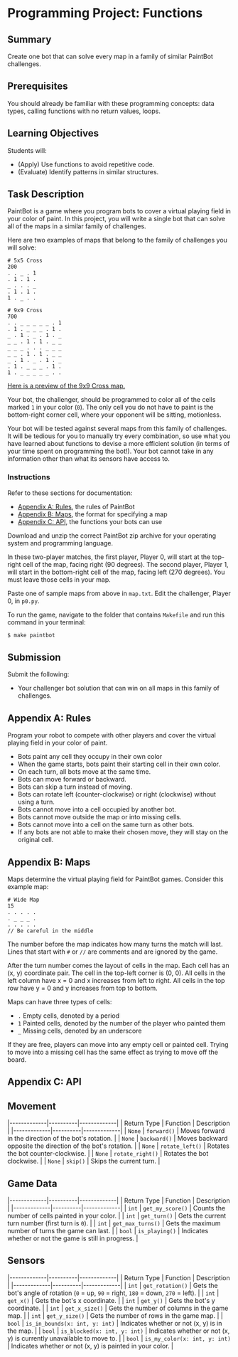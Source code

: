 # Programming Project: Functions

## Summary

Create one bot that can solve every map in a family of similar PaintBot challenges.

## Prerequisites

You should already be familiar with these programming concepts: data types, calling functions with no return values, loops.

## Learning Objectives

Students will:

- (Apply) Use functions to avoid repetitive code.
- (Evaluate) Identify patterns in similar structures.

## Task Description

PaintBot is a game where you program bots to cover a virtual playing field in your color of paint. In this project, you will write a single bot that can solve all of the maps in a similar family of challenges.

Here are two examples of maps that belong to the family of challenges you will solve:

```
# 5x5 Cross
200
. . _ . 1
. 1 . 1 .
_ . . . _
. 1 . 1 .
1 . _ . .
```

```
# 9x9 Cross
700
. . _ _ _ _ _ . 1
. 1 . _ _ _ . 1 .
_ . 1 . _ . 1 . _
_ _ . 1 . 1 . _ _
_ _ _ . . . _ _ _
_ _ . 1 . 1 . _ _
_ . 1 . _ . 1 . _
. 1 . _ _ _ . 1 .
1 . _ _ _ _ _ . .
```

[Here is a preview of the 9x9 Cross map.](https://paintbot.glitch.me/?s=9,9,0_0_0_90!1_8_8_270,0_0_0_90!1_8_8_270&b=0_0_0!2_0_x!3_0_x!4_0_x!5_0_x!6_0_x!8_0_1!1_1_1!3_1_x!4_1_x!5_1_x!7_1_1!0_2_x!2_2_1!4_2_x!6_2_1!8_2_x!0_3_x!1_3_x!3_3_1!5_3_1!7_3_x!8_3_x!0_4_x!1_4_x!2_4_x!6_4_x!7_4_x!8_4_x!0_5_x!1_5_x!3_5_1!5_5_1!7_5_x!8_5_x!0_6_x!2_6_1!4_6_x!6_6_1!8_6_x!1_7_1!3_7_x!4_7_x!5_7_x!7_7_1!0_8_1!2_8_x!3_8_x!4_8_x!5_8_x!6_8_x!8_8_1!)

Your bot, the challenger, should be programmed to color all of the cells marked `1` in your color (`0`). The only cell you do not have to paint is the bottom-right corner cell, where your opponent will be sitting, motionless.

Your bot will be tested against several maps from this family of challenges. It will be tedious for you to manually try every combination, so use what you have learned about functions to devise a more efficient solution (in terms of your time spent on programming the bot!). Your bot cannot take in any information other than what its sensors have access to.

### Instructions

Refer to these sections for documentation:

- [Appendix A: Rules](#appendix-a-rules), the rules of PaintBot
- [Appendix B: Maps](#appendix-b-maps), the format for specifying a map
- [Appendix C: API](#appendix-c-api), the functions your bots can use

Download and unzip the correct PaintBot zip archive for your operating system and programming language.

In these two-player matches, the first player, Player 0, will start at the top-right cell of the map, facing right (90 degrees). The second player, Player 1, will start in the bottom-right cell of the map, facing left (270 degrees). You must leave those cells in your map.

Paste one of sample maps from above in `map.txt`. Edit the challenger, Player 0, in `p0.py`.

To run the game, navigate to the folder that contains `Makefile` and run this command in your terminal:

```bash
$ make paintbot
```

## Submission

Submit the following:

- Your challenger bot solution that can win on all maps in this family of challenges.

## Appendix A: Rules

Program your robot to compete with other players and cover the virtual playing field in your color of paint.

- Bots paint any cell they occupy in their own color
- When the game starts, bots paint their starting cell in their own color.
- On each turn, all bots move at the same time.
- Bots can move forward or backward.
- Bots can skip a turn instead of moving.
- Bots can rotate left (counter-clockwise) or right (clockwise) without using a turn.
- Bots cannot move into a cell occupied by another bot.
- Bots cannot move outside the map or into missing cells.
- Bots cannot move into a cell on the same turn as other bots.
- If any bots are not able to make their chosen move, they will stay on the original cell.

## Appendix B: Maps

Maps determine the virtual playing field for PaintBot games. Consider this example map:

```
# Wide Map
15
. . . . .
. _ _ _ .
. . . . .
// Be careful in the middle
```

The number before the map indicates how many turns the match will last. Lines that start with `#` or `//` are comments and are ignored by the game.

After the turn number comes the layout of cells in the map. Each cell has an (x, y) coordinate pair. The cell in the top-left corner is (0, 0). All cells in the left column have x = 0 and x increases from left to right. All cells in the top row have y = 0 and y increases from top to bottom.

Maps can have three types of cells:

- `.` Empty cells, denoted by a period
- `1` Painted cells, denoted by the number of the player who painted them
- `_` Missing cells, denoted by an underscore

If they are free, players can move into any empty cell or painted cell. Trying to move into a missing cell has the same effect as trying to move off the board.

## Appendix C: API

## Movement

|-------------|----------|-------------|
| Return Type | Function | Description |
|-------------|----------|-------------|
| `None` | `forward()` | Moves forward in the direction of the bot's rotation. |
| `None` | `backward()` | Moves backward opposite the direction of the bot's rotation. |
| `None` | `rotate_left()` | Rotates the bot counter-clockwise. |
| `None` | `rotate_right()` | Rotates the bot clockwise. |
| `None` | `skip()` | Skips the current turn. |


## Game Data

|-------------|----------|-------------|
| Return Type | Function | Description |
|-------------|----------|-------------|
| `int` | `get_my_score()` | Counts the number of cells painted in your color. |
| `int` | `get_turn()` | Gets the current turn number (first turn is `0`). |
| `int` | `get_max_turns()` | Gets the maximum number of turns the game can last. |
| `bool` | `is_playing()` | Indicates whether or not the game is still in progress. |

## Sensors

|-------------|----------|-------------|
| Return Type | Function | Description |
|-------------|----------|-------------|
| `int` | `get_rotation()` | Gets the bot's angle of rotation (`0` = up, `90` = right, `180` = down, `270` = left). |
| `int` | `get_x()` | Gets the bot's x coordinate. |
| `int` | `get_y()` | Gets the bot's y coordinate. |
| `int` | `get_x_size()` | Gets the number of columns in the game map. |
| `int` | `get_y_size()` | Gets the number of rows in the game map. |
| `bool` | `is_in_bounds(x: int, y: int)` | Indicates whether or not (x, y) is in the map. |
| `bool` | `is_blocked(x: int, y: int)` | Indicates whether or not (x, y) is currently unavailable to move to. |
| `bool` | `is_my_color(x: int, y: int)` | Indicates whether or not (x, y) is painted in your color. |
